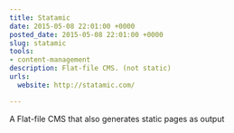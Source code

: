 ```yaml
---
title: Statamic
date: 2015-05-08 22:01:00 +0000
posted_date: 2015-05-08 22:01:00 +0000
slug: statamic
tools:
- content-management
description: Flat-file CMS. (not static)
urls:
  website: http://statamic.com/

---
```

A Flat-file CMS that also generates static pages as output
